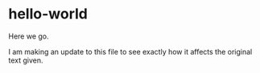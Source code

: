 # hello-world
Here we go. 



I am making an update to this file to see exactly how it affects the original text given. 

